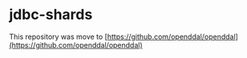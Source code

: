 # jdbc-shards
This repository was move to [https://github.com/openddal/openddal](https://github.com/openddal/openddal)
